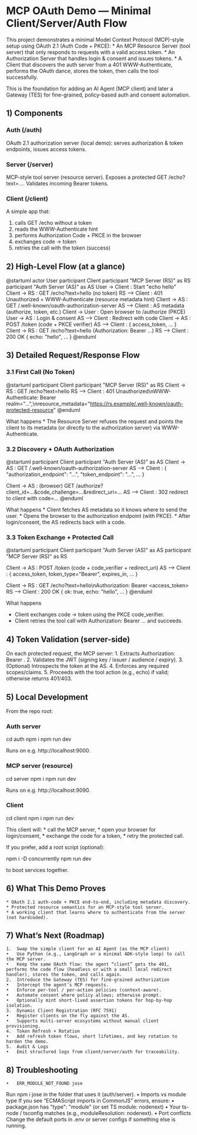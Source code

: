 

# MCP OAuth Demo — Minimal Client/Server/Auth Flow

This project demonstrates a minimal Model Context Protocol (MCP)-style setup using OAuth 2.1 (Auth Code + PKCE):
	* An MCP Resource Server (tool server) that only responds to requests with a valid access token.
	* An Authorization Server that handles login & consent and issues tokens.
	* A Client that discovers the auth server from a 401 WWW-Authenticate, performs the OAuth dance, stores the token, then calls the tool successfully.

This is the foundation for adding an AI Agent (MCP client) and later a Gateway (TES) for fine-grained, policy-based auth and consent automation.


## 1) Components
### Auth (/auth)
OAuth 2.1 authorization server (local demo): serves authorization & token endpoints, issues access tokens.
### Server (/server)
MCP-style tool server (resource server). Exposes a protected GET /echo?text=.... Validates incoming Bearer tokens.
### Client (/client)
A simple app that:
1.	calls GET /echo without a token
2.	reads the WWW-Authenticate hint
3.	performs Authorization Code + PKCE in the browser
4.	exchanges code → token
5.	retries the call with the token (success)


## 2) High-Level Flow (at a glance)

@startuml
actor User
participant Client
participant "MCP Server (RS)" as RS
participant "Auth Server (AS)" as AS
User -> Client : Start "echo hello"
Client -> RS : GET /echo?text=hello (no token)
RS --> Client : 401 Unauthorized + WWW-Authenticate (resource metadata hint)
Client -> AS : GET /.well-known/oauth-authorization-server
AS --> Client : AS metadata (authorize, token, etc.)
Client -> User : Open browser to /authorize (PKCE)
User -> AS : Login & consent
AS --> Client : Redirect with code
Client -> AS : POST /token (code + PKCE verifier)
AS --> Client : { access_token, ... }
Client -> RS : GET /echo?text=hello (Authorization: Bearer ...)
RS --> Client : 200 OK { echo: "hello", ... }
@enduml



## 3) Detailed Request/Response Flow

### 3.1 First Call (No Token)

@startuml
participant Client
participant "MCP Server (RS)" as RS
Client -> RS : GET /echo?text=hello
RS --> Client : 401 Unauthorized\nWWW-Authenticate: Bearer realm="...",\nresource_metadata="https://rs.example/.well-known/oauth-protected-resource"
@enduml

What happens
	* The Resource Server refuses the request and points the client to its metadata (or directly to the authorization server) via WWW-Authenticate.


### 3.2 Discovery + OAuth Authorization

@startuml
participant Client
participant "Auth Server (AS)" as AS
Client -> AS : GET /.well-known/oauth-authorization-server
AS --> Client : { "authorization_endpoint": "...", "token_endpoint": "...", ... }

Client -> AS : (browser) GET /authorize?client_id=...&code_challenge=...&redirect_uri=...
AS --> Client : 302 redirect to client with code=...
@enduml

What happens
	* Client fetches AS metadata so it knows where to send the user.
	* Opens the browser to the authorization endpoint (with PKCE).
	* After login/consent, the AS redirects back with a code.



### 3.3 Token Exchange + Protected Call

@startuml
participant Client
participant "Auth Server (AS)" as AS
participant "MCP Server (RS)" as RS

Client -> AS : POST /token (code + code_verifier + redirect_uri)
AS --> Client : { access_token, token_type="Bearer", expires_in, ... }

Client -> RS : GET /echo?text=hello\nAuthorization: Bearer <access_token>
RS --> Client : 200 OK { ok: true, echo: "hello", ... }
@enduml

What happens
* Client exchanges code → token using the PKCE code_verifier.
* Client retries the tool call with Authorization: Bearer … and succeeds.


## 4) Token Validation (server-side)

On each protected request, the MCP server:
	1.	Extracts Authorization: Bearer <token>.
	2.	Validates the JWT (signing key / issuer / audience / expiry).
	3.	(Optional) Introspects the token at the AS.
	4.	Enforces any required scopes/claims.
	5.	Proceeds with the tool action (e.g., echo) if valid; otherwise returns 401/403.


## 5) Local Development

From the repo root: 
### Auth server

cd auth
npm i
npm run dev

Runs on e.g. http://localhost:9000.

### MCP server (resource)

cd server
npm i
npm run dev

Runs on e.g. http://localhost:9090.

### Client

cd client
npm i
npm run dev

This client will:
	* call the MCP server,
	* open your browser for login/consent,
	* exchange the code for a token,
	* retry the protected call.

If you prefer, add a root script (optional):

npm i -D concurrently
npm run dev

to boot services together.


## 6) What This Demo Proves
	* OAuth 2.1 auth-code + PKCE end-to-end, including metadata discovery.
	* Protected resource semantics for an MCP-style tool server.
	* A working client that learns where to authenticate from the server (not hardcoded).


## 7) What’s Next (Roadmap)
	1.	Swap the simple client for an AI Agent (as the MCP client)
	•	Use Python (e.g., LangGraph or a minimal ADK-style loop) to call the MCP server.
	•	Keep the same OAuth flow: the agent “client” gets the 401, performs the code flow (headless or with a small local redirect handler), stores the token, and calls again.
	2.	Introduce the Gateway (TES) for fine-grained authorization
	•	Intercept the agent’s MCP requests.
	•	Enforce per-tool / per-action policies (context-aware).
	•	Automate consent where policy allows; otherwise prompt.
	•	Optionally mint short-lived assertion tokens for hop-by-hop isolation.
	3.	Dynamic Client Registration (RFC 7591)
	•	Register clients on the fly against the AS.
	•	Supports multi-server ecosystems without manual client provisioning.
	4.	Token Refresh + Rotation
	•	Add refresh token flows, short lifetimes, and key rotation to harden the demo.
	5.	Audit & Logs
	•	Emit structured logs from client/server/auth for traceability.


## 8) Troubleshooting
	•	ERR_MODULE_NOT_FOUND jose
Run npm i jose in the folder that uses it (auth/server).
	•	Imports vs module type
If you see “ECMAScript imports in CommonJS” errors, ensure:
	•	package.json has "type": "module" (or set TS module: nodenext)
	•	Your ts-node / tsconfig matches (e.g., moduleResolution: nodenext).
	•	Port conflicts
Change the default ports in .env or server configs if something else is running.

